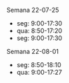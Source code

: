Semana 22-07-25
- seg: 9:00-17:30
- qua: 8:50-17:20
- seg: 9:00-17:30


Semana 22-08-01
- seg: 8:50-18:10
- qua: 9:00-17:27